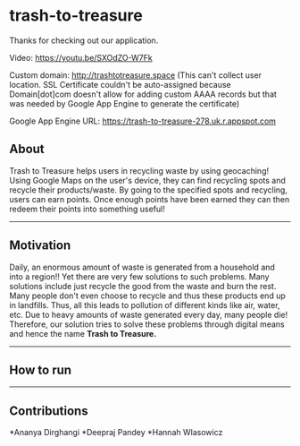 # trash-to-treasure
Thanks for checking out our application.

Video: https://youtu.be/SXOdZO-W7Fk

Custom domain: http://trashtotreasure.space (This can't collect user location. SSL Certificate couldn't be auto-assigned because Domain[dot]com doesn't allow for adding custom AAAA records but that was needed by Google App Engine to generate the certificate)

Google App Engine URL: https://trash-to-treasure-278.uk.r.appspot.com

## About
Trash to Treasure helps users in recycling waste by using geocaching! Using Google Maps on the user's device, they can find recycling spots and recycle their products/waste. By going to the specified spots and recycling, users can earn points. Once enough points have been earned they can then redeem their points into something useful!

---
## Motivation
Daily, an enormous amount of waste is generated from a household and into a region!! Yet there are very few solutions to such problems. Many solutions include just recycle the good from the waste and burn the rest. Many people don't even choose to recycle and thus these products end up in landfills. Thus, all this leads to pollution of different kinds like air, water, etc. Due to heavy amounts of waste generated every day, many people die! Therefore, our solution tries to solve these problems through digital means and hence the name **Trash to Treasure.**

---
## How to run


---
## Contributions
*Ananya Dirghangi
*Deepraj Pandey
*Hannah Wlasowicz
